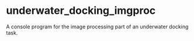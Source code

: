 # underwater_docking_imgproc
A console program for the image processing part of an underwater docking task.
